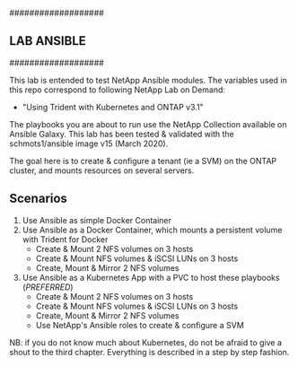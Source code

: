 ###################
## LAB ANSIBLE
###################

This lab is entended to test NetApp Ansible modules.
The variables used in this repo correspond to following NetApp Lab on Demand:
   - "Using Trident with Kubernetes and ONTAP v3.1"

The playbooks you are about to run use the NetApp Collection available on Ansible Galaxy.
This lab has been tested & validated with the schmots1/ansible image v15 (March 2020).

The goal here is to create & configure a tenant (ie a SVM) on the ONTAP cluster, and mounts resources on several servers.

Scenarios
---------
1. Use Ansible as simple Docker Container
2. Use Ansible as a Docker Container, which mounts a persistent volume with Trident for Docker
   - Create & Mount 2 NFS volumes on 3 hosts
   - Create & Mount NFS volumes & iSCSI LUNs on 3 hosts
   - Create, Mount & Mirror 2 NFS volumes 
3. Use Ansible as a Kubernetes App with a PVC to host these playbooks (*PREFERRED*)
   - Create & Mount 2 NFS volumes on 3 hosts
   - Create & Mount NFS volumes & iSCSI LUNs on 3 hosts
   - Create, Mount & Mirror 2 NFS volumes 
   - Use NetApp's Ansible roles to create & configure a SVM

NB: if you do not know much about Kubernetes, do not be afraid to give a shout to the third chapter.
Everything is described in a step by step fashion.